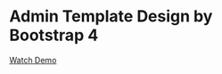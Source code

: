 # Admin Template Design by Bootstrap 4

<a href="https://sahadatsays.github.io/bs4-admin-template/">Watch Demo </a>